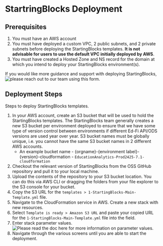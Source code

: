 # StartringBlocks Deployment

## Prerequisites
1.  You must have an AWS account
2.  You must have deployed a custom VPC, 2 public subnets, and 2 private subnets before deploying the StartingBlocks templates. <b>It is not advisable for users to use the default VPC initially deployed by AWS</b>.
3.  You must have created a Hosted Zone and NS record for the domain at which you intend to deploy your StartingBlocks environment(s).

If you would like more guidance and support with deploying StartingBlocks, ![please reach out to our team using this form.]()

## Deployment Steps
Steps to deploy StartingBlocks templates.

1.  In your AWS account, create an S3 bucket that will be used to hold the StartingBlocks templates. The StartingBlocks team generally creates a new S3 bucket per environment deployed to ensure that we have some type of version control between environments if different Ed-Fi API/ODS versions are used year over year. S3 bucket names must be globally unique, i.e. you cannot have the same S3 bucket names in 2 different AWS accounts.
    - An example bucket name - {orgname}-{environment label}-{version}-cloudformation - `EducationAnalytics-Prod2425-7.1-cloudformation`
2.  Checkout the relevant version of StartingBlocks from the OSS GitHub repository and pull it to your local machine.
3.  Upload the contents of the repository to your S3 bucket location. You can do this via AWS CLI or dragging the folders from your file explorer to the S3 console for your bucket.
4.  Copy the S3 URL for the `templates > 1-StartingBlocks-Main-Template.yml` file.
5.  Navigate to the CloudFormation service in AWS. Create a new stack with new resources.
6.  Select `Template is ready > Amazon S3 URL` and paste your copied URL for the `1-StartingBlocks-Main-Template.yml` file into the field.
7.  Enter stack parameter values. ![Please read the doc here for more information on parameter values.]()
8.  Navigate through the various screens until you are able to start the deployment.
